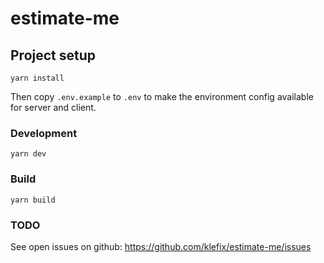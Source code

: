 # estimate-me

## Project setup

```
yarn install
```

Then copy `.env.example` to `.env` to make the environment config available for server and client.

### Development

```
yarn dev
```

### Build

```
yarn build
```

### TODO
See open issues on github: https://github.com/klefix/estimate-me/issues
